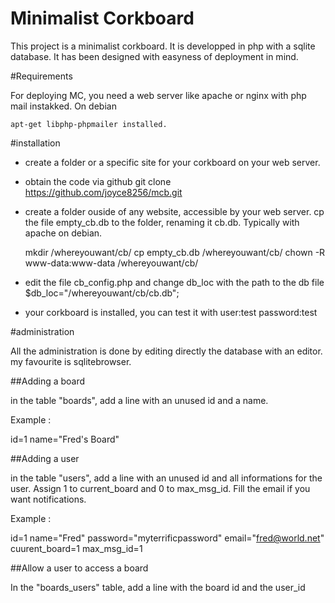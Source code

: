 Minimalist Corkboard
====================

This project is a minimalist corkboard. It is developped in php with a sqlite database. It has been designed with easyness of deployment in mind.

#Requirements

For deploying MC, you need a web server like apache or nginx with php mail instakked. On debian

    apt-get libphp-phpmailer installed.

#installation

* create a folder or a specific site for your corkboard on your web server.
* obtain the code via github
    git clone https://github.com/joyce8256/mcb.git
* create a folder ouside of any website, accessible by your web server. cp the file empty_cb.db to the folder, renaming it cb.db. Typically with apache on debian.

    mkdir /whereyouwant/cb/
    cp empty_cb.db /whereyouwant/cb/
    chown -R www-data:www-data /whereyouwant/cb/

* edit the file cb_config.php and change db_loc with the path to the db file
    $db_loc="/whereyouwant/cb/cb.db";
* your corkboard is installed, you can test it with user:test password:test

#administration

All the administration is done by editing directly the database with an editor. my favourite is sqlitebrowser.

##Adding a board

in the table "boards", add a line with an unused id and a name.

Example :

id=1 name="Fred's Board"

##Adding a user

in the table "users", add a line with an unused id and all informations for the user. Assign 1 to current_board and 0 to max_msg_id. Fill the email if you want notifications.

Example :

id=1 name="Fred" password="myterrificpassword" email="fred@world.net" cuurent_board=1 max_msg_id=1

##Allow a user to access a board

In the "boards_users" table, add a line with the board id and the user_id
    
